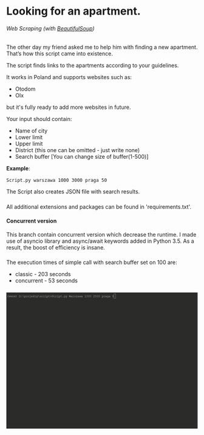 # Looking for an apartment.
###### Web Scraping (with [BeautifulSoup][bslink])
The other day my friend asked me to help him with finding a new apartment.
That’s how this script came into existence. 

The script finds links to the apartments according to your guidelines.

It works in Poland and supports websites such as:
* Otodom
* Olx

but it's fully ready to add more websites in future.

Your input should contain:
* Name of city  
* Lower limit
* Upper limit
* District (this one can be omitted - just write none)
* Search buffer [You can change size of buffer(1-500)]

**Example**:
```
Script.py warszawa 1000 3000 praga 50
```

The Script also creates JSON file with search results.

###
All additional extensions and packages can be found in 'requirements.txt'.

#### Concurrent version
This branch contain concurrent version which decrease the runtime.
I made use of asyncio library and async/await keywords added in Python 3.5.
As a result, the boost of efficiency is insane. 
###
The execution times of simple call with search buffer set on 100 are:
* classic - 203 seconds
* concurrent - 53 seconds

###
![](media-readMe/gif1.gif)

[bslink]:https://www.crummy.com/software/BeautifulSoup/bs4/doc/